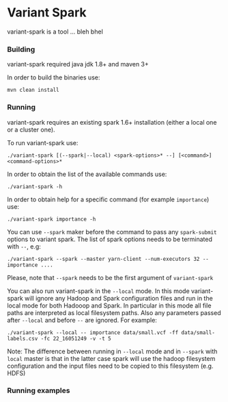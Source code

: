 Variant Spark
==============

variant-spark is a tool ... bleh bhel 

### Building

variant-spark required java jdk 1.8+ and maven 3+

In order to build the binaries use:

	mvn clean install
	
### Running

variant-spark requires an existing spark 1.6+ installation (either a local one or a cluster one).

To run variant-spark use:

	./variant-spark [(--spark|--local) <spark-options>* --] [<command>] <command-options>*

In order to obtain the list of the available commands use:

	./variant-spark -h
	
In order to obtain help for a specific command (for example `importance`) use:

	./variant-spark importance -h

You can use `--spark` maker before the command to pass any `spark-submit` options to variant spark. The list of spark options needs to be terminated with `--`, e.g:

	./variant-spark --spark --master yarn-client --num-executors 32 -- importance .... 
	
Please, note that `--spark` needs to be the first argument of `variant-spark`

You can also run variant-spark in the `--local` mode. In this mode variant-spark will ignore any Hadoop and Spark configuration files and run in the local mode for both Hadooop and Spark. In particular in this mode all file paths are interpreted as local filesystem paths. Also any parameters passed after `--local` and before `--` are ignored. For example:

	./variant-spark --local -- importance data/small.vcf -ff data/small-labels.csv -fc 22_16051249 -v -t 5

Note: The difference between running in `--local` mode and in `--spark` with `local` master is that in the latter case spark will  use the hadoop filesystem configuration and the input files need to be copied to this filesystem (e.g. HDFS) 


### Running examples




	


	